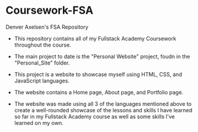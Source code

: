 # Coursework-FSA

Denver Axelsen's FSA Repository

- This repository contains all of my Fullstack Academy Coursework throughout the course.

- The main project to date is the "Personal Website" project, foudn in the "Personal_Site" folder.

- This project is a website to showcase myself using HTML, CSS, and JavaScript languages.

- The website contains a Home page, About page, and Portfolio page.

- The website was made using all 3 of the languages mentioned above to create a well-rounded showcase of the lessons and skills I have learned so far in my Fullstack Academy course as well as some skills I've learned on my own.